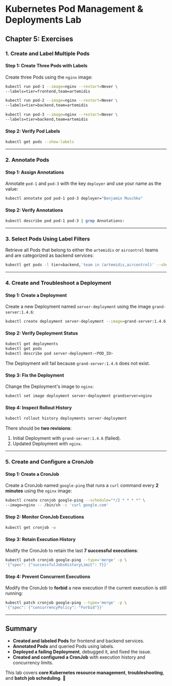 
# Kubernetes Pod Management & Deployments Lab  

## Chapter 5: Exercises  

### 1. Create and Label Multiple Pods  

#### Step 1: Create Three Pods with Labels  

Create three Pods using the `nginx` image:  

```sh
kubectl run pod-1 --image=nginx --restart=Never \
--labels=tier=frontend,team=artemidis

kubectl run pod-2 --image=nginx --restart=Never \
--labels=tier=backend,team=artemidis

kubectl run pod-3 --image=nginx --restart=Never \
--labels=tier=backend,team=artemidis
```

#### Step 2: Verify Pod Labels  

```sh
kubectl get pods --show-labels
```

---

### 2. Annotate Pods  

#### Step 1: Assign Annotations  

Annotate `pod-1` and `pod-3` with the key `deployer` and use your name as the value:  

```sh
kubectl annotate pod pod-1 pod-3 deployer="Benjamin Muschko"
```

#### Step 2: Verify Annotations  

```sh
kubectl describe pod pod-1 pod-3 | grep Annotations:
```

---

### 3. Select Pods Using Label Filters  

Retrieve all Pods that belong to either the `artemidis` or `aircontrol` teams and are categorized as backend services:  

```sh
kubectl get pods -l tier=backend,'team in (artemidis,aircontrol)' --show-labels
```

---

### 4. Create and Troubleshoot a Deployment  

#### Step 1: Create a Deployment  

Create a new Deployment named `server-deployment` using the image `grand-server:1.4.6`:  

```sh
kubectl create deployment server-deployment --image=grand-server:1.4.6
```

#### Step 2: Verify Deployment Status  

```sh
kubectl get deployments
kubectl get pods
kubectl describe pod server-deployment-<POD_ID>
```

The Deployment will fail because `grand-server:1.4.6` does not exist.  

#### Step 3: Fix the Deployment  

Change the Deployment's image to `nginx`:  

```sh
kubectl set image deployment server-deployment grandserver=nginx
```

#### Step 4: Inspect Rollout History  

```sh
kubectl rollout history deployments server-deployment
```

There should be **two revisions**:  
1. Initial Deployment with `grand-server:1.4.6` (failed).  
2. Updated Deployment with `nginx`.  

---

### 5. Create and Configure a CronJob  

#### Step 1: Create a CronJob  

Create a CronJob named `google-ping` that runs a `curl` command every **2 minutes** using the `nginx` image:  

```sh
kubectl create cronjob google-ping --schedule="*/2 * * * *" \
--image=nginx -- /bin/sh -c 'curl google.com'
```

#### Step 2: Monitor CronJob Executions  

```sh
kubectl get cronjob -w
```

#### Step 3: Retain Execution History  

Modify the CronJob to retain the last **7 successful executions**:  

```sh
kubectl patch cronjob google-ping --type='merge' -p \
'{"spec": {"successfulJobsHistoryLimit": 7}}'
```

#### Step 4: Prevent Concurrent Executions  

Modify the CronJob to **forbid** a new execution if the current execution is still running:  

```sh
kubectl patch cronjob google-ping --type='merge' -p \
'{"spec": {"concurrencyPolicy": "Forbid"}}'
```

---

## Summary  

- **Created and labeled Pods** for frontend and backend services.  
- **Annotated Pods** and queried Pods using labels.  
- **Deployed a failing Deployment**, debugged it, and fixed the issue.  
- **Created and configured a CronJob** with execution history and concurrency limits.  

This lab covers **core Kubernetes resource management**, **troubleshooting**, and **batch job scheduling**. 🚀
